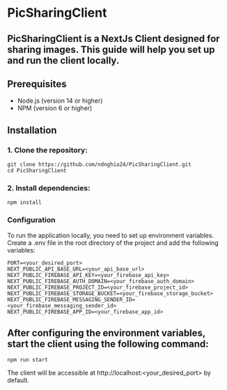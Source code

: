
# PicSharingClient

## PicSharingClient is a NextJs Client designed for sharing images. This guide will help you set up and run the client locally.

## Prerequisites
- Node.js (version 14 or higher)
- NPM (version 6 or higher)

## Installation

### 1. Clone the repository:
```
git clone https://github.com/ndnghia24/PicSharingClient.git
cd PicSharingClient
```
### 2. Install dependencies:
```npm install```
### Configuration

To run the application locally, you need to set up environment variables. Create a .env file in the root directory of the project and add the following variables:
```
PORT=<your_desired_port>
NEXT_PUBLIC_API_BASE_URL=<your_api_base_url>
NEXT_PUBLIC_FIREBASE_API_KEY=<your_firebase_api_key>
NEXT_PUBLIC_FIREBASE_AUTH_DOMAIN=<your_firebase_auth_domain>
NEXT_PUBLIC_FIREBASE_PROJECT_ID=<your_firebase_project_id>
NEXT_PUBLIC_FIREBASE_STORAGE_BUCKET=<your_firebase_storage_bucket>
NEXT_PUBLIC_FIREBASE_MESSAGING_SENDER_ID=<your_firebase_messaging_sender_id>
NEXT_PUBLIC_FIREBASE_APP_ID=<your_firebase_app_id>
```

## After configuring the environment variables, start the client using the following command:

```npm run start```

The client will be accessible at http://localhost:<your_desired_port> by default.
